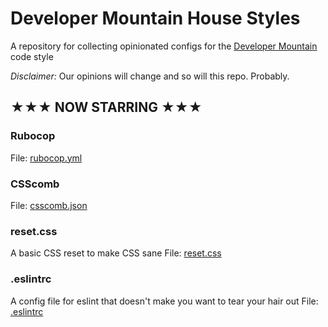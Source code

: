 Developer Mountain House Styles
===============================

A repository for collecting opinionated configs for the [Developer Mountain](http://devmountain.co.uk) code style

_Disclaimer:_ Our opinions will change and so will this repo. Probably.

★★★ NOW STARRING ★★★
--------------------

### Rubocop
File: [rubocop.yml](rubocop.yml)

### CSScomb
File: [csscomb.json](csscomb.json)

### reset.css
A basic CSS reset to make CSS sane
File: [reset.css](reset.css)

### .eslintrc
A config file for eslint that doesn't make you want to tear your hair out
File: [.eslintrc](.eslintrc)

